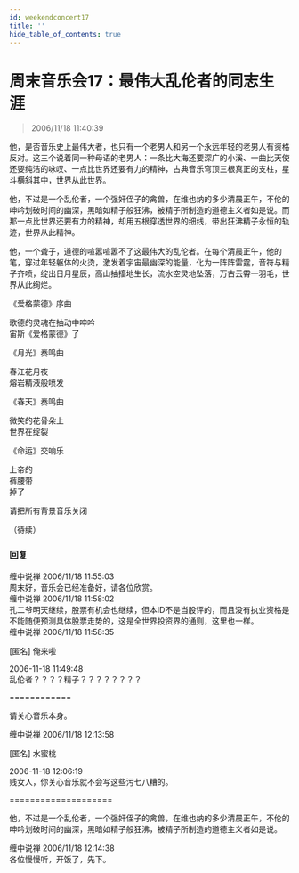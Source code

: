 ```yaml
---
id: weekendconcert17
title: ''
hide_table_of_contents: true
---
```


# 周末音乐会17：最伟大乱伦者的同志生涯

> 2006/11/18 11:40:39

他，是否音乐史上最伟大者，也只有一个老男人和另一个永远年轻的老男人有资格反对。这三个说着同一种母语的老男人：一条比大海还要深广的小溪、一曲比天使还要纯洁的咏叹、一点比世界还要有力的精神，古典音乐穹顶三根真正的支柱，星斗横斜其中，世界从此世界。
 
他，不过是一个乱伦者，一个强奸侄子的禽兽，在维也纳的多少清晨正午，不伦的呻吟划破时间的幽深，黑暗如精子般狂沸，被精子所制造的道德主义者如是说。而那一点比世界还要有力的精神，却用五根穿透世界的细线，带出狂沸精子永恒的轨迹，世界从此精神。

他，一个聋子，道德的喧嚣喧嚣不了这最伟大的乱伦者。在每个清晨正午，他的笔，穿过年轻躯体的火烫，激发着宇宙最幽深的能量，化为一阵阵雷霆，音符与精子齐喷，绽出日月星辰，高山抽搐地生长，流水空灵地坠落，万古云霄一羽毛，世界从此绚烂。

<div style={{textAlign: 'center'}}>
<div style={{color: '#FF0000', fontWeight: '500', fontSize: 'x-large', lineHeight: '180%', marginTop: '30px', marginBottom: '10px'}}> 
《爱格蒙德》序曲
</div>
 
歌德的灵魂在抽动中呻吟<br/>
宙斯《爱格蒙德》了
</div>

<div style={{textAlign: 'center'}}>
<div style={{color: '#FF0000', fontWeight: '500', fontSize: 'x-large', lineHeight: '180%', marginTop: '30px',  marginBottom: '10px'}}> 
《月光》奏鸣曲
</div>
 
春江花月夜<br/>
熔岩精液般喷发
</div>

<div style={{textAlign: 'center'}}>
<div style={{color: '#FF0000', fontWeight: '500', fontSize: 'x-large', lineHeight: '180%', marginTop: '30px', marginBottom: '10px'}}> 
《春天》奏鸣曲
</div>
 
微笑的花骨朵上<br/>
世界在绽裂
</div>

<div style={{textAlign: 'center'}}>
<div style={{color: '#FF0000', fontWeight: '500', fontSize: 'x-large', lineHeight: '180%', marginTop: '30px', marginBottom: '10px'}}> 
《命运》交响乐
</div>
 
上帝的<br/>
裤腰带<br/>
掉了
</div>

请把所有背景音乐关闭

（待续）

### 回复

<div class='blog-comment'>
<span class='blog-comment-chan'>缠中说禅</span> 2006/11/18 11:55:03<br/>
周末好，音乐会已经准备好，请各位欣赏。
</div>

<div class='blog-comment'>
<span class='blog-comment-chan'>缠中说禅</span> 2006/11/18 11:58:02<br/>
孔二爷明天继续，股票有机会也继续，但本ID不是当股评的，而且没有执业资格是不能随便预测具体股票走势的，这是全世界投资界的通则，这里也一样。
</div>

<div class='blog-comment'>
<span class='blog-comment-chan'>缠中说禅</span> 2006/11/18 11:58:35<br/>

[匿名] 俺来啦 

 
2006-11-18 11:49:48 <br/>
乱伦者？？？？精子？？？？？？？？ 
 
============<br/>

请关心音乐本身。
</div>

<div class='blog-comment'>
<span class='blog-comment-chan'>缠中说禅</span> 2006/11/18 12:13:58<br/>

[匿名] 水蜜桃 

 
2006-11-18 12:06:19 <br/>
贱女人，你关心音乐就不会写这些污七八糟的。 
 
====================<br/>

他，不过是一个乱伦者，一个强奸侄子的禽兽，在维也纳的多少清晨正午，不伦的呻吟划破时间的幽深，黑暗如精子般狂沸，被精子所制造的道德主义者如是说。
</div>

<div class='blog-comment'>
<span class='blog-comment-chan'>缠中说禅</span> 2006/11/18 12:14:38<br/>
各位慢慢听，开饭了，先下。
</div>